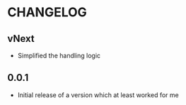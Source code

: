 # CHANGELOG

## vNext

- Simplified the handling logic

## 0.0.1

- Initial release of a version which at least worked for me